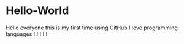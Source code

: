 # Hello-World
Hello everyone this is my first time using GitHub
I love programming languages ! ! ! ! !
